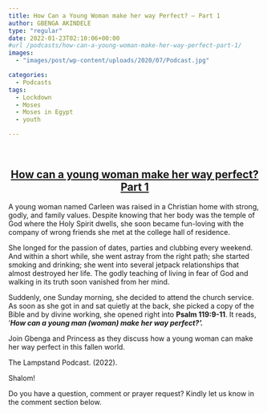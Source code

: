 ```yaml
---
title: How Can a Young Woman make her way Perfect? – Part 1
author: GBENGA AKINDELE
type: "regular"
date: 2022-01-23T02:10:06+00:00
#url /podcasts/how-can-a-young-woman-make-her-way-perfect-part-1/
images: 
  - "images/post/wp-content/uploads/2020/07/Podcast.jpg"

categories:
  - Podcasts
tags:
  - Lockdown
  - Moses
  - Moses in Egypt
  - youth

---
```

&nbsp;

<h2 style="text-align: center;">
  <strong><u>How can a young woman make her way perfect? Part 1</u></strong>
</h2>

A young woman named Carleen was raised in a Christian home with strong, godly, and family values. Despite knowing that her body was the temple of God where the Holy Spirit dwells, she soon became fun-loving with the company of wrong friends she met at the college hall of residence.

She longed for the passion of dates, parties and clubbing every weekend. And within a short while, she went astray from the right path; she started smoking and drinking; she went into several jetpack relationships that almost destroyed her life. The godly teaching of living in fear of God and walking in its truth soon vanished from her mind.

Suddenly, one Sunday morning, she decided to attend the church service. As soon as she got in and sat quietly at the back, she picked a copy of the Bible and by divine working, she opened right into **Psalm 119:9-11**. It reads, ‘**_How can a young man (woman) make her way perfect?’._**

Join Gbenga and Princess as they discuss how a young woman can make her way perfect in this fallen world.

The Lampstand Podcast. (2022).

Shalom!

Do you have a question, comment or prayer request? Kindly let us know in the comment section below.

